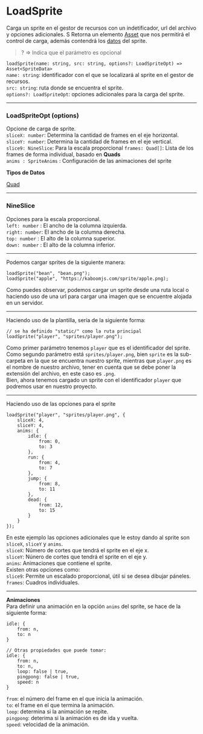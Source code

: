 # LoadSprite  
Carga un sprite en el gestor de recursos con un indetificador, url del archivo y opciones adicionales.  S
Retorna un elemento [Asset](https://github.com/mishicoder/KaboomDoc-ES-/blob/main/doc/2.%20Recursos/22.%20Asset.md) que nos permitirá el control de carga, además contendrá los [datos](https://github.com/mishicoder/KaboomDoc-ES-/blob/main/doc/2.%20Recursos/23.%20SpriteData.md) del sprite.  

> ? => Indica que el parámetro es opcional

`loadSprite(name: string, src: string, options?: LoadSpriteOpt) => Asset<SpriteData>`  
`name: string`: identificador con el que se localizará al sprite en el gestor de recursos.  
`src: string`: ruta donde se encuentra el sprite.  
`options?: LoadSpriteOpt`: opciones adicionales para la carga del sprite.  

---

### LoadSpriteOpt (options)  
Opcione de carga de sprite.  
`sliceX: number`: Determina la cantidad de frames en el eje horizontal.  
`sliceY: number`: Determina la cantidad de frames en el eje vertical.  
`slice9: NineSlice`: Para la escala proporcional
`frames: Quad[]`: Lista de los frames de forma individual, basado en **Quads**  
`anims : SpriteAnims` : Configuración de las animaciones del sprite  

**Tipos de Datos**  

[Quad](https://github.com/mishicoder/KaboomDoc-ES-/blob/main/doc/15.%20Varios/Types.md)

---

### NineSlice  
Opciones para la escala proporcional.  
`left: number` : El ancho de la columna izquierda.  
`right: number`: El ancho de la columna derecha.  
`top: number`  : El alto de la columna superior.  
`down: number` : El alto de la columna inferior.  

---

Podemos cargar sprites de la siguiente manera:
```
loadSprite("bean", "bean.png");
loadSprite("apple", "https://kaboomjs.com/sprite/apple.png);
```
Como puedes observar, podemos cargar un sprite desde una ruta local o haciendo uso de una url para cargar una imagen que se encuentre alojada en un servidor.

---

Haciendo uso de la plantilla, sería de la siguiente forma:
```
// se ha definido "static/" como la ruta principal
loadSprite("player", "sprites/player.png");
```
Como primer parámetro tenemos `player` que es el identificador del sprite.\
Como segundo parámetro está `sprites/player.png`, bien `sprite` es la sub-carpeta en la que se encuentra nuestro sprite, mientras que `player.png` es el nombre de nuestro archivo, tener en cuenta que se debe poner la extensión del archivo, en este caso es `.png`.\
Bien, ahora tenemos cargado un sprite con el identificador `player` que podremos usar en nuestro proyecto.

---

Haciendo uso de las opciones para el sprite
```
loadSprite("player", "sprites/player.png", {
    sliceX: 4,
    sliceY: 4,
    anims: {
        idle: {
            from: 0,
            to: 3
        },
        run: {
            from: 4,
            to: 7
        },
        jump: {
            from: 8,
            to: 11
        },
        dead: {
            from: 12,
            to: 15
        }
    }
});
```
En este ejemplo las opciones adicionales que le estoy dando al sprite son `sliceX`, `sliceY` y `anims`.\
`sliceX`: Número de cortes que tendrá el sprite en el eje x.\
`sliceY`: Núnero de cortes que tendrá el sprite en el eje y.\
`anims`: Animaciones que contiene el sprite.\
Existen otras opciones como:  
`slice9`: Permite un escalado proporcional, útil si se desea dibujar páneles.  
`frames`: Cuadros individuales.

---

**Animaciones**   
Para definir una animación en la opción `anims` del sprite, se hace de la siguiente forma:
```
idle: {
    from: n,
    to: n
}

// Otras propiedades que puede tomar:
idle: {
    from: n,
    to: n,
    loop: false | true,
    pingpong: false | true,
    speed: n
}
```
`from`: el número del frame en el que inicia la animación.\
`to`: el frame en el que termina la animación.\
`loop`: determina si la animación se repite.\
`pingpong`: deterima si la animación es de ida y vuelta.\
`speed`: velocidad de la animación.
